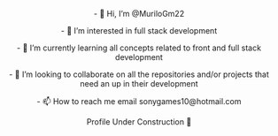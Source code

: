 </div> 
<p align="center">- 👋 Hi, I’m @MuriloGm22</p>
<p align="center">- 👀 I’m interested in full stack development</p>
<p align="center">- 🌱 I’m currently learning all concepts related to front and full stack development</p>
<p align="center">- 💞️ I’m looking to collaborate on all the repositories and/or projects that need an up in their development</p>
<p align="center">- 📫 How to reach me email sonygames10@hotmail.com</p>
</div> 

</div> 
<p align="center">Profile Under Construction 🚧 </p>
</div> 

<!---
I suggest inserting these modifications in HTML and CSS to improve the design of your profile remembering that it is necessary to change for your user


  <div align="center">
  <a href="https://github.com/Rodrigo-Henrique21">
  <img height="150em" src="https://github-readme-stats.vercel.app/api?username=Rodrigo-Henrique21&show_icons=true&theme=highcontrast&include_all_commits=true&count_private=true"/>
  <img height="150em" src="https://github-readme-stats.vercel.app/api/top-langs/?username=Rodrigo-Henrique21&layout=compact&langs_count=7&theme=highcontrast"/>
</div>
  
 <div align="center">
<h1 style="text-align: center;" align="center">&nbsp; &nbsp; &nbsp; Ol&aacute;, under construction</h1>
 
</div>

  <div align="center">
  <a href="https://www.linkedin.com/in/rodrigo-h-446ab413a/" target="_blank"><img src="https://img.shields.io/badge/-LinkedIn-%230077B5?style=for-the-badge&logo=linkedin&logoColor=white" target="_blank"></a> 
  <a href="mailto:saibamais28@gmail.com"><img src="https://img.shields.io/badge/-Gmail-%23333?style=for-the-badge&logo=gmail&logoColor=white" target="_blank"></a>
   
<div align="center" valign="top"><br>
  <img align="center" alt="Python" height="35" width="40" src="https://cdn.jsdelivr.net/gh/devicons/devicon/icons/python/python-original.svg">
  <img align="center" alt="Django" height="90" width="50" src="https://cdn.jsdelivr.net/gh/devicons/devicon/icons/django/django-plain-wordmark.svg">
  <img align="center" alt="git" height="30" width="40" src="https://raw.githubusercontent.com/devicons/devicon/master/icons/git/git-original.svg">
   <img align="center" alt="docker" height="50" width="40" src="https://cdn.jsdelivr.net/gh/devicons/devicon/icons/docker/docker-original-wordmark.svg">
   <img align="center" alt="mySQL" height="90" width="60" src="https://cdn.jsdelivr.net/gh/devicons/devicon/icons/mysql/mysql-original-wordmark.svg">
  <img align="center" alt="azure" height="30" width="40" src="https://cdn.jsdelivr.net/gh/devicons/devicon/icons/azure/azure-original.svg">
--->
